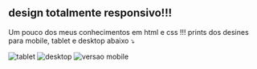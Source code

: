 ## design totalmente responsivo!!! 
Um pouco dos meus conhecimentos em html e css !!!
prints dos desines para mobile, tablet e desktop abaixo ⤵️

![tablet](https://user-images.githubusercontent.com/114693104/207441505-900924c2-c3d2-470a-9f23-9c3c6efe1c39.png)
![desktop](https://user-images.githubusercontent.com/114693104/207441512-a0694bbe-bd08-4c4b-8aab-a59dbcfa8129.png)
![versao mobile](https://user-images.githubusercontent.com/114693104/207441516-f8e98480-d2d2-414f-9749-13efc0259581.png)
